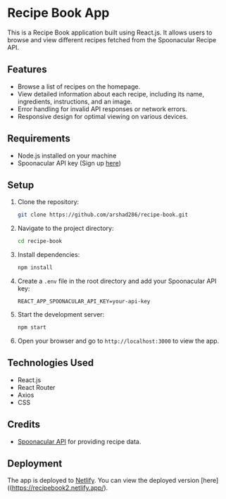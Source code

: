 # Recipe Book App

This is a Recipe Book application built using React.js. It allows users to browse and view different recipes fetched from the Spoonacular Recipe API.

## Features

- Browse a list of recipes on the homepage.
- View detailed information about each recipe, including its name, ingredients, instructions, and an image.
- Error handling for invalid API responses or network errors.
- Responsive design for optimal viewing on various devices.

## Requirements

- Node.js installed on your machine
- Spoonacular API key (Sign up [here](https://spoonacular.com/food-api))

## Setup

1. Clone the repository:

   ```bash
   git clone https://github.com/arshad286/recipe-book.git
   ```

2. Navigate to the project directory:

   ```bash
   cd recipe-book
   ```

3. Install dependencies:

   ```bash
   npm install
   ```

4. Create a `.env` file in the root directory and add your Spoonacular API key:

   ```plaintext
   REACT_APP_SPOONACULAR_API_KEY=your-api-key
   ```

5. Start the development server:

   ```bash
   npm start
   ```

6. Open your browser and go to `http://localhost:3000` to view the app.

## Technologies Used

- React.js
- React Router
- Axios
- CSS

## Credits

- [Spoonacular API](https://spoonacular.com/food-api) for providing recipe data.

## Deployment

The app is deployed to [Netlify](https://www.netlify.com/). You can view the deployed version [here]((https://recipebook2.netlify.app/).

